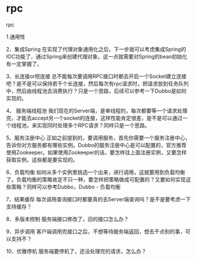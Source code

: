 # rpc
 rpc

1.通用性

2、集成Spring
在实现了代理对象通用化之后，下一步就可以考虑集成Spring的IOC功能了，通过Spring来创建代理对象，这一点就需要对Spring的bean初始化有一定掌握了。

3、长连接or短连接
总不能每次要调用RPC接口时都去开启一个Socket建立连接吧？是不是可以保持若干个长连接，然后每次有rpc请求时，把请求放到任务队列中，然后由线程池去消费执行？只是一个思路，后续可以参考一下Dubbo是如何实现的。

4、 服务端线程池
我们现在的Server端，是单线程的，每次都要等一个请求处理完，才能去accept另一个socket的连接，这样性能肯定很差，是不是可以通过一个线程池，来实现同时处理多个RPC请求？同样只是一个思路。

5、服务注册中心
正如之前提到的，要调用服务，首先你需要一个服务注册中心，告诉你对方服务都有哪些实例。Dubbo的服务注册中心是可以配置的，官方推荐使用Zookeeper。如果使用Zookeeper的话，要怎样往上面注册实例，又要怎样获取实例，这些都是要实现的。

6、负载均衡
如何从多个实例里挑选一个出来，进行调用，这就要用到负载均衡了。负载均衡的策略肯定不只一种，要怎样把策略做成可配置的？又要如何实现这些策略？同样可以参考Dubbo，Dubbo - 负载均衡

7、结果缓存
每次调用查询接口时都要真的去Server端查询吗？是不是要考虑一下支持缓存？

8、多版本控制
服务端接口修改了，旧的接口怎么办？

9、异步调用
客户端调用完接口之后，不想等待服务端返回，想去干点别的事，可以支持不？

10、优雅停机
服务端要停机了，还没处理完的请求，怎么办？
